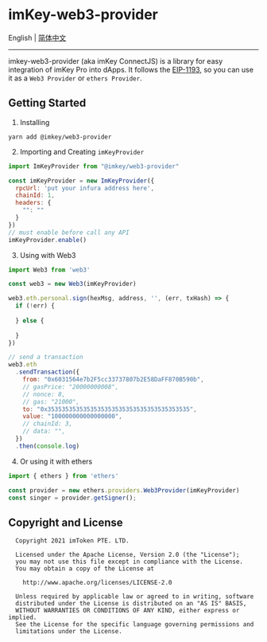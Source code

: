 # imKey-web3-provider    
English | [简体中文](./README.zh.md)    

------   

imkey-web3-provider (aka imKey ConnectJS) is a library for easy integration of imKey Pro into dApps. It follows the [EIP-1193](https://github.com/ethereum/EIPs/blob/master/EIPS/eip-1193.md), so you can use it as a `Web3 Provider` or `ethers Provider`.

## Getting Started

1. Installing 
```shell
yarn add @imkey/web3-provider
```

2. Importing and Creating `imKeyProvider`
```js
import ImKeyProvider from "@imkey/web3-provider"

const imKeyProvider = new ImKeyProvider({
  rpcUrl: 'put your infura address here',
  chainId: 1,
  headers: {
    "": ""
  }
})
// must enable before call any API
imKeyProvider.enable()

```
3. Using with Web3
```js
import Web3 from 'web3'

const web3 = new Web3(imKeyProvider)

web3.eth.personal.sign(hexMsg, address, '', (err, txHash) => {
  if (!err) {
    
  } else {
  
  }
})

// send a transaction
web3.eth
  .sendTransaction({
    from: "0x6031564e7b2F5cc33737807b2E58DaFF870B590b",
    // gasPrice: "20000000008",
    // nonce: 8,
    // gas: "21000",
    to: "0x3535353535353535353535353535353535353535",
    value: "100000000000000000",
    // chainId: 3,
    // data: "",
  })
  .then(console.log)
```

4. Or using it with ethers
```js
import { ethers } from 'ethers'

const provider = new ethers.providers.Web3Provider(imKeyProvider)
const singer = provider.getSigner();
```

## Copyright and License
```
  Copyright 2021 imToken PTE. LTD.

  Licensed under the Apache License, Version 2.0 (the "License");
  you may not use this file except in compliance with the License.
  You may obtain a copy of the License at

    http://www.apache.org/licenses/LICENSE-2.0

  Unless required by applicable law or agreed to in writing, software
  distributed under the License is distributed on an "AS IS" BASIS,
  WITHOUT WARRANTIES OR CONDITIONS OF ANY KIND, either express or implied.
  See the License for the specific language governing permissions and
  limitations under the License.
```
